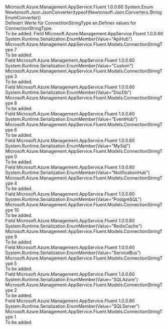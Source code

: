 <Type Name="ConnectionStringType" FullName="Microsoft.Azure.Management.AppService.Fluent.Models.ConnectionStringType">
  <TypeSignature Language="C#" Value="public enum ConnectionStringType" />
  <TypeSignature Language="ILAsm" Value=".class public auto ansi sealed ConnectionStringType extends System.Enum" />
  <TypeSignature Language="DocId" Value="T:Microsoft.Azure.Management.AppService.Fluent.Models.ConnectionStringType" />
  <TypeSignature Language="VB.NET" Value="Public Enum ConnectionStringType" />
  <TypeSignature Language="F#" Value="type ConnectionStringType = " />
  <AssemblyInfo>
    <AssemblyName>Microsoft.Azure.Management.AppService.Fluent</AssemblyName>
    <AssemblyVersion>1.0.0.60</AssemblyVersion>
  </AssemblyInfo>
  <Base>
    <BaseTypeName>System.Enum</BaseTypeName>
  </Base>
  <Attributes>
    <Attribute>
      <AttributeName>Newtonsoft.Json.JsonConverter(typeof(Newtonsoft.Json.Converters.StringEnumConverter))</AttributeName>
    </Attribute>
  </Attributes>
  <Docs>
    <summary>
            <span data-ttu-id="18949-101">Definiert Werte für ConnectionStringType an.</span><span class="sxs-lookup"><span data-stu-id="18949-101">Defines values for ConnectionStringType.</span></span>
            </summary>
    <remarks>To be added.</remarks>
  </Docs>
  <Members>
    <Member MemberName="ApiHub">
      <MemberSignature Language="C#" Value="ApiHub" />
      <MemberSignature Language="ILAsm" Value=".field public static literal valuetype Microsoft.Azure.Management.AppService.Fluent.Models.ConnectionStringType ApiHub = int32(7)" />
      <MemberSignature Language="DocId" Value="F:Microsoft.Azure.Management.AppService.Fluent.Models.ConnectionStringType.ApiHub" />
      <MemberSignature Language="VB.NET" Value="ApiHub" />
      <MemberSignature Language="F#" Value="ApiHub = 7" Usage="Microsoft.Azure.Management.AppService.Fluent.Models.ConnectionStringType.ApiHub" />
      <MemberType>Field</MemberType>
      <AssemblyInfo>
        <AssemblyName>Microsoft.Azure.Management.AppService.Fluent</AssemblyName>
        <AssemblyVersion>1.0.0.60</AssemblyVersion>
      </AssemblyInfo>
      <Attributes>
        <Attribute>
          <AttributeName>System.Runtime.Serialization.EnumMember(Value="ApiHub")</AttributeName>
        </Attribute>
      </Attributes>
      <ReturnValue>
        <ReturnType>Microsoft.Azure.Management.AppService.Fluent.Models.ConnectionStringType</ReturnType>
      </ReturnValue>
      <MemberValue>7</MemberValue>
      <Docs>
        <summary>To be added.</summary>
      </Docs>
    </Member>
    <Member MemberName="Custom">
      <MemberSignature Language="C#" Value="Custom" />
      <MemberSignature Language="ILAsm" Value=".field public static literal valuetype Microsoft.Azure.Management.AppService.Fluent.Models.ConnectionStringType Custom = int32(3)" />
      <MemberSignature Language="DocId" Value="F:Microsoft.Azure.Management.AppService.Fluent.Models.ConnectionStringType.Custom" />
      <MemberSignature Language="VB.NET" Value="Custom" />
      <MemberSignature Language="F#" Value="Custom = 3" Usage="Microsoft.Azure.Management.AppService.Fluent.Models.ConnectionStringType.Custom" />
      <MemberType>Field</MemberType>
      <AssemblyInfo>
        <AssemblyName>Microsoft.Azure.Management.AppService.Fluent</AssemblyName>
        <AssemblyVersion>1.0.0.60</AssemblyVersion>
      </AssemblyInfo>
      <Attributes>
        <Attribute>
          <AttributeName>System.Runtime.Serialization.EnumMember(Value="Custom")</AttributeName>
        </Attribute>
      </Attributes>
      <ReturnValue>
        <ReturnType>Microsoft.Azure.Management.AppService.Fluent.Models.ConnectionStringType</ReturnType>
      </ReturnValue>
      <MemberValue>3</MemberValue>
      <Docs>
        <summary>To be added.</summary>
      </Docs>
    </Member>
    <Member MemberName="DocDb">
      <MemberSignature Language="C#" Value="DocDb" />
      <MemberSignature Language="ILAsm" Value=".field public static literal valuetype Microsoft.Azure.Management.AppService.Fluent.Models.ConnectionStringType DocDb = int32(8)" />
      <MemberSignature Language="DocId" Value="F:Microsoft.Azure.Management.AppService.Fluent.Models.ConnectionStringType.DocDb" />
      <MemberSignature Language="VB.NET" Value="DocDb" />
      <MemberSignature Language="F#" Value="DocDb = 8" Usage="Microsoft.Azure.Management.AppService.Fluent.Models.ConnectionStringType.DocDb" />
      <MemberType>Field</MemberType>
      <AssemblyInfo>
        <AssemblyName>Microsoft.Azure.Management.AppService.Fluent</AssemblyName>
        <AssemblyVersion>1.0.0.60</AssemblyVersion>
      </AssemblyInfo>
      <Attributes>
        <Attribute>
          <AttributeName>System.Runtime.Serialization.EnumMember(Value="DocDb")</AttributeName>
        </Attribute>
      </Attributes>
      <ReturnValue>
        <ReturnType>Microsoft.Azure.Management.AppService.Fluent.Models.ConnectionStringType</ReturnType>
      </ReturnValue>
      <MemberValue>8</MemberValue>
      <Docs>
        <summary>To be added.</summary>
      </Docs>
    </Member>
    <Member MemberName="EventHub">
      <MemberSignature Language="C#" Value="EventHub" />
      <MemberSignature Language="ILAsm" Value=".field public static literal valuetype Microsoft.Azure.Management.AppService.Fluent.Models.ConnectionStringType EventHub = int32(6)" />
      <MemberSignature Language="DocId" Value="F:Microsoft.Azure.Management.AppService.Fluent.Models.ConnectionStringType.EventHub" />
      <MemberSignature Language="VB.NET" Value="EventHub" />
      <MemberSignature Language="F#" Value="EventHub = 6" Usage="Microsoft.Azure.Management.AppService.Fluent.Models.ConnectionStringType.EventHub" />
      <MemberType>Field</MemberType>
      <AssemblyInfo>
        <AssemblyName>Microsoft.Azure.Management.AppService.Fluent</AssemblyName>
        <AssemblyVersion>1.0.0.60</AssemblyVersion>
      </AssemblyInfo>
      <Attributes>
        <Attribute>
          <AttributeName>System.Runtime.Serialization.EnumMember(Value="EventHub")</AttributeName>
        </Attribute>
      </Attributes>
      <ReturnValue>
        <ReturnType>Microsoft.Azure.Management.AppService.Fluent.Models.ConnectionStringType</ReturnType>
      </ReturnValue>
      <MemberValue>6</MemberValue>
      <Docs>
        <summary>To be added.</summary>
      </Docs>
    </Member>
    <Member MemberName="MySql">
      <MemberSignature Language="C#" Value="MySql" />
      <MemberSignature Language="ILAsm" Value=".field public static literal valuetype Microsoft.Azure.Management.AppService.Fluent.Models.ConnectionStringType MySql = int32(0)" />
      <MemberSignature Language="DocId" Value="F:Microsoft.Azure.Management.AppService.Fluent.Models.ConnectionStringType.MySql" />
      <MemberSignature Language="VB.NET" Value="MySql" />
      <MemberSignature Language="F#" Value="MySql = 0" Usage="Microsoft.Azure.Management.AppService.Fluent.Models.ConnectionStringType.MySql" />
      <MemberType>Field</MemberType>
      <AssemblyInfo>
        <AssemblyName>Microsoft.Azure.Management.AppService.Fluent</AssemblyName>
        <AssemblyVersion>1.0.0.60</AssemblyVersion>
      </AssemblyInfo>
      <Attributes>
        <Attribute>
          <AttributeName>System.Runtime.Serialization.EnumMember(Value="MySql")</AttributeName>
        </Attribute>
      </Attributes>
      <ReturnValue>
        <ReturnType>Microsoft.Azure.Management.AppService.Fluent.Models.ConnectionStringType</ReturnType>
      </ReturnValue>
      <MemberValue>0</MemberValue>
      <Docs>
        <summary>To be added.</summary>
      </Docs>
    </Member>
    <Member MemberName="NotificationHub">
      <MemberSignature Language="C#" Value="NotificationHub" />
      <MemberSignature Language="ILAsm" Value=".field public static literal valuetype Microsoft.Azure.Management.AppService.Fluent.Models.ConnectionStringType NotificationHub = int32(4)" />
      <MemberSignature Language="DocId" Value="F:Microsoft.Azure.Management.AppService.Fluent.Models.ConnectionStringType.NotificationHub" />
      <MemberSignature Language="VB.NET" Value="NotificationHub" />
      <MemberSignature Language="F#" Value="NotificationHub = 4" Usage="Microsoft.Azure.Management.AppService.Fluent.Models.ConnectionStringType.NotificationHub" />
      <MemberType>Field</MemberType>
      <AssemblyInfo>
        <AssemblyName>Microsoft.Azure.Management.AppService.Fluent</AssemblyName>
        <AssemblyVersion>1.0.0.60</AssemblyVersion>
      </AssemblyInfo>
      <Attributes>
        <Attribute>
          <AttributeName>System.Runtime.Serialization.EnumMember(Value="NotificationHub")</AttributeName>
        </Attribute>
      </Attributes>
      <ReturnValue>
        <ReturnType>Microsoft.Azure.Management.AppService.Fluent.Models.ConnectionStringType</ReturnType>
      </ReturnValue>
      <MemberValue>4</MemberValue>
      <Docs>
        <summary>To be added.</summary>
      </Docs>
    </Member>
    <Member MemberName="PostgreSQL">
      <MemberSignature Language="C#" Value="PostgreSQL" />
      <MemberSignature Language="ILAsm" Value=".field public static literal valuetype Microsoft.Azure.Management.AppService.Fluent.Models.ConnectionStringType PostgreSQL = int32(10)" />
      <MemberSignature Language="DocId" Value="F:Microsoft.Azure.Management.AppService.Fluent.Models.ConnectionStringType.PostgreSQL" />
      <MemberSignature Language="VB.NET" Value="PostgreSQL" />
      <MemberSignature Language="F#" Value="PostgreSQL = 10" Usage="Microsoft.Azure.Management.AppService.Fluent.Models.ConnectionStringType.PostgreSQL" />
      <MemberType>Field</MemberType>
      <AssemblyInfo>
        <AssemblyName>Microsoft.Azure.Management.AppService.Fluent</AssemblyName>
        <AssemblyVersion>1.0.0.60</AssemblyVersion>
      </AssemblyInfo>
      <Attributes>
        <Attribute>
          <AttributeName>System.Runtime.Serialization.EnumMember(Value="PostgreSQL")</AttributeName>
        </Attribute>
      </Attributes>
      <ReturnValue>
        <ReturnType>Microsoft.Azure.Management.AppService.Fluent.Models.ConnectionStringType</ReturnType>
      </ReturnValue>
      <MemberValue>10</MemberValue>
      <Docs>
        <summary>To be added.</summary>
      </Docs>
    </Member>
    <Member MemberName="RedisCache">
      <MemberSignature Language="C#" Value="RedisCache" />
      <MemberSignature Language="ILAsm" Value=".field public static literal valuetype Microsoft.Azure.Management.AppService.Fluent.Models.ConnectionStringType RedisCache = int32(9)" />
      <MemberSignature Language="DocId" Value="F:Microsoft.Azure.Management.AppService.Fluent.Models.ConnectionStringType.RedisCache" />
      <MemberSignature Language="VB.NET" Value="RedisCache" />
      <MemberSignature Language="F#" Value="RedisCache = 9" Usage="Microsoft.Azure.Management.AppService.Fluent.Models.ConnectionStringType.RedisCache" />
      <MemberType>Field</MemberType>
      <AssemblyInfo>
        <AssemblyName>Microsoft.Azure.Management.AppService.Fluent</AssemblyName>
        <AssemblyVersion>1.0.0.60</AssemblyVersion>
      </AssemblyInfo>
      <Attributes>
        <Attribute>
          <AttributeName>System.Runtime.Serialization.EnumMember(Value="RedisCache")</AttributeName>
        </Attribute>
      </Attributes>
      <ReturnValue>
        <ReturnType>Microsoft.Azure.Management.AppService.Fluent.Models.ConnectionStringType</ReturnType>
      </ReturnValue>
      <MemberValue>9</MemberValue>
      <Docs>
        <summary>To be added.</summary>
      </Docs>
    </Member>
    <Member MemberName="ServiceBus">
      <MemberSignature Language="C#" Value="ServiceBus" />
      <MemberSignature Language="ILAsm" Value=".field public static literal valuetype Microsoft.Azure.Management.AppService.Fluent.Models.ConnectionStringType ServiceBus = int32(5)" />
      <MemberSignature Language="DocId" Value="F:Microsoft.Azure.Management.AppService.Fluent.Models.ConnectionStringType.ServiceBus" />
      <MemberSignature Language="VB.NET" Value="ServiceBus" />
      <MemberSignature Language="F#" Value="ServiceBus = 5" Usage="Microsoft.Azure.Management.AppService.Fluent.Models.ConnectionStringType.ServiceBus" />
      <MemberType>Field</MemberType>
      <AssemblyInfo>
        <AssemblyName>Microsoft.Azure.Management.AppService.Fluent</AssemblyName>
        <AssemblyVersion>1.0.0.60</AssemblyVersion>
      </AssemblyInfo>
      <Attributes>
        <Attribute>
          <AttributeName>System.Runtime.Serialization.EnumMember(Value="ServiceBus")</AttributeName>
        </Attribute>
      </Attributes>
      <ReturnValue>
        <ReturnType>Microsoft.Azure.Management.AppService.Fluent.Models.ConnectionStringType</ReturnType>
      </ReturnValue>
      <MemberValue>5</MemberValue>
      <Docs>
        <summary>To be added.</summary>
      </Docs>
    </Member>
    <Member MemberName="SQLAzure">
      <MemberSignature Language="C#" Value="SQLAzure" />
      <MemberSignature Language="ILAsm" Value=".field public static literal valuetype Microsoft.Azure.Management.AppService.Fluent.Models.ConnectionStringType SQLAzure = int32(2)" />
      <MemberSignature Language="DocId" Value="F:Microsoft.Azure.Management.AppService.Fluent.Models.ConnectionStringType.SQLAzure" />
      <MemberSignature Language="VB.NET" Value="SQLAzure" />
      <MemberSignature Language="F#" Value="SQLAzure = 2" Usage="Microsoft.Azure.Management.AppService.Fluent.Models.ConnectionStringType.SQLAzure" />
      <MemberType>Field</MemberType>
      <AssemblyInfo>
        <AssemblyName>Microsoft.Azure.Management.AppService.Fluent</AssemblyName>
        <AssemblyVersion>1.0.0.60</AssemblyVersion>
      </AssemblyInfo>
      <Attributes>
        <Attribute>
          <AttributeName>System.Runtime.Serialization.EnumMember(Value="SQLAzure")</AttributeName>
        </Attribute>
      </Attributes>
      <ReturnValue>
        <ReturnType>Microsoft.Azure.Management.AppService.Fluent.Models.ConnectionStringType</ReturnType>
      </ReturnValue>
      <MemberValue>2</MemberValue>
      <Docs>
        <summary>To be added.</summary>
      </Docs>
    </Member>
    <Member MemberName="SQLServer">
      <MemberSignature Language="C#" Value="SQLServer" />
      <MemberSignature Language="ILAsm" Value=".field public static literal valuetype Microsoft.Azure.Management.AppService.Fluent.Models.ConnectionStringType SQLServer = int32(1)" />
      <MemberSignature Language="DocId" Value="F:Microsoft.Azure.Management.AppService.Fluent.Models.ConnectionStringType.SQLServer" />
      <MemberSignature Language="VB.NET" Value="SQLServer" />
      <MemberSignature Language="F#" Value="SQLServer = 1" Usage="Microsoft.Azure.Management.AppService.Fluent.Models.ConnectionStringType.SQLServer" />
      <MemberType>Field</MemberType>
      <AssemblyInfo>
        <AssemblyName>Microsoft.Azure.Management.AppService.Fluent</AssemblyName>
        <AssemblyVersion>1.0.0.60</AssemblyVersion>
      </AssemblyInfo>
      <Attributes>
        <Attribute>
          <AttributeName>System.Runtime.Serialization.EnumMember(Value="SQLServer")</AttributeName>
        </Attribute>
      </Attributes>
      <ReturnValue>
        <ReturnType>Microsoft.Azure.Management.AppService.Fluent.Models.ConnectionStringType</ReturnType>
      </ReturnValue>
      <MemberValue>1</MemberValue>
      <Docs>
        <summary>To be added.</summary>
      </Docs>
    </Member>
  </Members>
</Type>